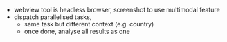 * webview tool is headless browser, screenshot to use multimodal feature
* dispatch parallelised tasks, 
  * same task but different context (e.g. country)
  * once done, analyse all results as one